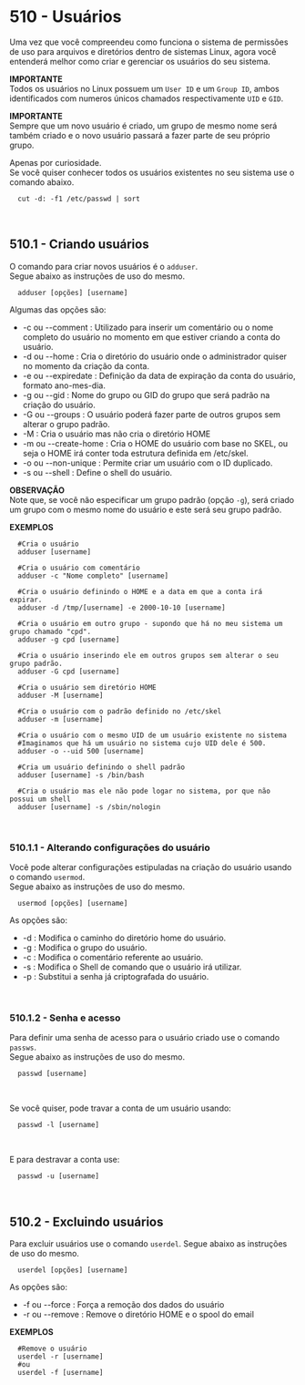 # 510 - Usuários

Uma vez que você compreendeu como funciona o sistema de permissões de uso para arquivos e 
diretórios dentro de sistemas Linux, agora você entenderá melhor como criar e gerenciar os 
usuários do seu sistema.


**IMPORTANTE**  
Todos os usuários no Linux possuem um ``User ID`` e um ``Group ID``, ambos identificados com 
numeros únicos chamados respectivamente ``UID`` e ``GID``.

**IMPORTANTE**  
Sempre que um novo usuário é criado, um grupo de mesmo nome será também criado e o novo usuário
passará a fazer parte de seu próprio grupo.



Apenas por curiosidade.  
Se você quiser conhecer todos os usuários existentes no seu sistema use o comando abaixo.

``` shell
  cut -d: -f1 /etc/passwd | sort
```



&nbsp;

## 510.1 - Criando usuários

O comando para criar novos usuários é o ``adduser``.  
Segue abaixo as instruções de uso do mesmo.

```
  adduser [opções] [username]
```

Algumas das opções são:

* -c ou --comment     : Utilizado para inserir um comentário ou o nome completo do usuário no 
                        momento em que estiver criando a conta do usuário.
* -d ou --home        : Cria o diretório do usuário onde o administrador quiser no momento da 
                        criação da conta.
* -e ou --expiredate  : Definição da data de expiração da conta do usuário, formato ano-mes-dia.
* -g ou --gid         : Nome do grupo ou GID do grupo que será padrão na criação do usuário.
* -G ou --groups      : O usuário poderá fazer parte de outros grupos sem alterar o grupo padrão.
* -M                  : Cria o usuário mas não cria o diretório HOME
* -m ou --create-home : Cria o HOME do usuário com base no SKEL, ou seja o HOME irá conter toda 
                        estrutura definida em /etc/skel.
* -o ou --non-unique  : Permite criar um usuário com o ID duplicado.
* -s ou --shell       : Define o shell do usuário.


**OBSERVAÇÃO**  
Note que, se você não especificar um grupo padrão (opção ``-g``), será criado um grupo com o mesmo 
nome do usuário e este será seu grupo padrão.


**EXEMPLOS**

``` shell
  #Cria o usuário
  adduser [username]

  #Cria o usuário com comentário
  adduser -c "Nome completo" [username]

  #Cria o usuário definindo o HOME e a data em que a conta irá expirar.
  adduser -d /tmp/[username] -e 2000-10-10 [username]

  #Cria o usuário em outro grupo - supondo que há no meu sistema um grupo chamado "cpd".
  adduser -g cpd [username]

  #Cria o usuário inserindo ele em outros grupos sem alterar o seu grupo padrão.
  adduser -G cpd [username]

  #Cria o usuário sem diretório HOME
  adduser -M [username]

  #Cria o usuário com o padrão definido no /etc/skel
  adduser -m [username]

  #Cria o usuário com o mesmo UID de um usuário existente no sistema 
  #Imaginamos que há um usuário no sistema cujo UID dele é 500.
  adduser -o --uid 500 [username]

  #Cria um usuário definindo o shell padrão
  adduser [username] -s /bin/bash

  #Cria o usuário mas ele não pode logar no sistema, por que não possui um shell
  adduser [username] -s /sbin/nologin
```



&nbsp;

### 510.1.1 - Alterando configurações do usuário

Você pode alterar configurações estipuladas na criação do usuário usando o comando ``usermod``.  
Segue abaixo as instruções de uso do mesmo.

``` shell
  usermod [opções] [username]
```

As opções são:

* -d    : Modifica o caminho do diretório home do usuário.
* -g    : Modifica o grupo do usuário.
* -c    : Modifica o comentário referente ao usuário.
* -s    : Modifica o Shell de comando que o usuário irá utilizar.
* -p    : Substitui a senha já criptografada do usuário.



&nbsp;

### 510.1.2 - Senha e acesso

Para definir uma senha de acesso para o usuário criado use o comando ``passws``.  
Segue abaixo as instruções de uso do mesmo.

``` shell
  passwd [username]
```

&nbsp;

Se você quiser, pode travar a conta de um usuário usando:

``` shell
  passwd -l [username]
``` 

&nbsp;

E para destravar a conta use:

```shell
  passwd -u [username]
```



&nbsp;

## 510.2 - Excluindo usuários

Para excluir usuários use o comando ``userdel``.
Segue abaixo as instruções de uso do mesmo.

```
  userdel [opções] [username]
```

As opções são:

* -f ou --force     : Força a remoção dos dados do usuário
* -r ou --remove    : Remove o diretório HOME e o spool do email


**EXEMPLOS**

``` shell
  #Remove o usuário
  userdel -r [username]
  #ou
  userdel -f [username]
```
